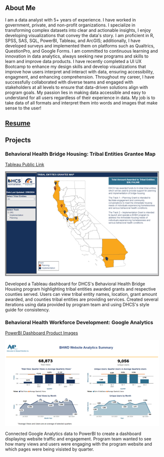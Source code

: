 ## About Me
I am a data analyst with 5+ years of experience. I have worked in government, private, and non-profit organizations. I specialize in transforming complex datasets into clear and actionable insights, I enjoy developing visualizations that convey the data's story. I am proficient in R, SPSS, SAS, SQL, PowerBI, Tableau, and ArcGIS; additionally, I have developed surveys and implemented them on platforms such as Qualtrics, QuestionPro, and Google Forms. I am committed to continuous learning and innovation in data analytics, always seeking new programs and skills to learn and improve data products. I have recently completed a UI UX Bootcamp to enhance my design skills and develop visualizations that improve how users interpret and interact with data, ensuring accessibility, engagment, and enhancing comprehension. Throughout my career, I have successfully collaborated with diverse teams and engaged with stakeholders at all levels to ensure that data-driven solutions align with program goals. My passion lies in making data accessible and easy to understand for all users regardless of their experience in data. My job is to take data of all formats and interpret them into words and images that make sense to the user! 

## [Resume](/assets/PDFs/FrancoJoselineResume.pdf)

## Projects
### Behavioral Health Bridge Housing: Tribal Entities Grantee Map
[Tableau Public Link](https://public.tableau.com/app/profile/ds.notifications/viz/DATA-643-BHBH-TribalMapv2024_5_20_17164173451340/TribalEntitiesMapFINAL)

![Tribal Map](/assets/img/tribalmap.png)

Developed a Tableau dashboard for DHCS's Behavioral Health Bridge Housing program highlighting tribal entities awarded grants and respective counties served. Users can view tribal entity names, location, grant amount awarded, and counties tribal entities are providing services. Created several iterations using data provided by program team and using DHCS's style guide for consistency. 

### Behavioral Health Workforce Development: Google Analytics 
[PowerBI Dashboard Product Images](/assets/PDFs/BHWD_GA.pdf)

![BHWD GA](/assets/img/BHWDGA.png)

Connected Google Analytics data to PowerBI to create a dashboard displaying website traffic and engagement. Program team wanted to see how many views and users were engaging with the program website and which pages were being visisted by quarter. 

